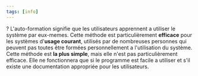 ```yaml
---
tags: [info]
---
```


?
L'auto-formation signifie que les utilisateurs apprennent a utiliser le système par eux-memes.
Cette méthode est particulièrement **efficace** pour les systèmes d'**usage courant**, utilisés par de nombreuses personnes qui peuvent pas toutes être formées personnellement a l'utilisation du système.
Cette méthode est **la plus simple**, mais elle n'est pas particulièrement efficace. Elle ne fonctionnera que si le programme est facile a utiliser et s'il existe une documentation appropriée pour les utilisateurs.